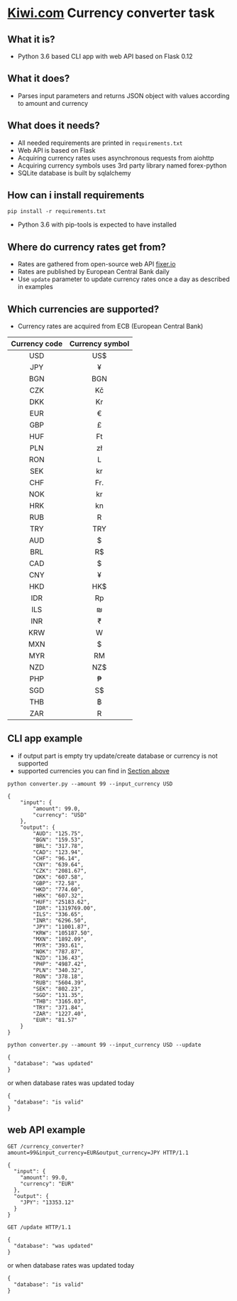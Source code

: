 [Kiwi.com](www.kiwi.com) Currency converter task
===
## What it is?
- Python 3.6 based CLI app with web API based on Flask 0.12


## What it does?
- Parses input parameters and returns JSON object with values according to amount and currency

## What does it needs?
- All needed requirements are printed in ```requirements.txt```
- Web API is based on Flask
- Acquiring currency rates uses asynchronous requests from aiohttp
- Acquiring currency symbols uses 3rd party library named forex-python
- SQLite database is built by sqlalchemy

## How can i install requirements

`pip install -r requirements.txt`
- Python 3.6 with pip-tools is expected to have installed

## Where do currency rates get from?
- Rates are gathered from open-source web API [fixer.io](fixer.io)
- Rates are published by European Central Bank daily
- Use ```update``` parameter to update currency rates once a day as described in examples

## Which currencies are supported?
- Currency rates are acquired from ECB (European Central Bank)

| Currency code | Currency symbol |
| :------------:|:-------------:|
|USD | US$ |
| JPY| ¥ |
| BGN| BGN |
|CZK |  Kč|
| DKK| Kr |
| EUR| € |
| GBP| £ |
| HUF| Ft |
| PLN|  zł|
| RON| L |
| SEK| kr |
| CHF|  Fr.|
| NOK|kr|
| HRK| kn |
| RUB|  R|
| TRY|  TRY|
| AUD| $ |
| BRL|  R$|
| CAD| $ |
| CNY| ¥ |
| HKD| HK$ |
| IDR| Rp |
| ILS|  ₪|
| INR| ₹ |
| KRW| W |
| MXN|$ |
| MYR| RM |
| NZD|  NZ$|
| PHP| ₱ |
| SGD| S$ |
| THB| ฿|
|  ZAR| R|


## CLI app example
- if output part is empty try update/create database or currency is not supported
- supported currencies you can find in [Section above](#Which-currencies-are-supported?)
```
python converter.py --amount 99 --input_currency USD
```
```
{
    "input": {
        "amount": 99.0,
        "currency": "USD"
    },
    "output": {
        "AUD": "125.75",
        "BGN": "159.53",
        "BRL": "317.78",
        "CAD": "123.94",
        "CHF": "96.14",
        "CNY": "639.64",
        "CZK": "2081.67",
        "DKK": "607.58",
        "GBP": "72.58",
        "HKD": "774.60",
        "HRK": "607.32",
        "HUF": "25183.62",
        "IDR": "1319769.00",
        "ILS": "336.65",
        "INR": "6296.50",
        "JPY": "11001.87",
        "KRW": "105187.50",
        "MXN": "1892.09",
        "MYR": "393.61",
        "NOK": "787.87",
        "NZD": "136.43",
        "PHP": "4987.42",
        "PLN": "340.32",
        "RON": "378.18",
        "RUB": "5604.39",
        "SEK": "802.23",
        "SGD": "131.35",
        "THB": "3165.03",
        "TRY": "371.84",
        "ZAR": "1227.40",
        "EUR": "81.57"
    }
}
```

```
python converter.py --amount 99 --input_currency USD --update
```
```
{
  "database": "was updated"
}
```
 or when database rates was updated today
```
{
  "database": "is valid"
}

```

## web API example
```
GET /currency_converter?amount=99&input_currency=EUR&output_currency=JPY HTTP/1.1
```
```
{
  "input": {
    "amount": 99.0,
    "currency": "EUR"
  },
  "output": {
    "JPY": "13353.12"
  }
}
```
```
GET /update HTTP/1.1
```
```
{
  "database": "was updated"
}
```
 or when database rates was updated today
```
{
  "database": "is valid"
}

```

